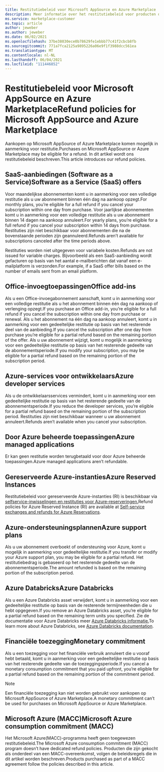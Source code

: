 ```yaml
---
title: Restitutiebeleid voor Microsoft AppSource en Azure Marketplace
description: Meer informatie over het restitutiebeleid voor producten die worden verkocht op Microsoft AppSource en Azure Marketplace
ms.service: marketplace-customer
ms.topic: article
author: jeweber
ms.author: jeweber
ms.date: 06/02/2021
ms.openlocfilehash: 37be38030ece0b78629fe1ebbb77c41f2cbcb8fb
ms.sourcegitcommit: 771a7fca2125a9895226a06e9f1f3988dcc561ea
ms.translationtype: MT
ms.contentlocale: nl-NL
ms.lasthandoff: 06/04/2021
ms.locfileid: "111446852"
---
```

# <a name="refund-policies-for-microsoft-appsource-and-azure-marketplace"></a><span data-ttu-id="69fd0-103">Restitutiebeleid voor Microsoft AppSource en Azure Marketplace</span><span class="sxs-lookup"><span data-stu-id="69fd0-103">Refund policies for Microsoft AppSource and Azure Marketplace</span></span>

<span data-ttu-id="69fd0-104">Aankopen op Microsoft AppSource of Azure Marketplace komen mogelijk in aanmerking voor restitutie.</span><span class="sxs-lookup"><span data-stu-id="69fd0-104">Purchases on Microsoft AppSource or Azure Marketplace may be eligible for a refund.</span></span> <span data-ttu-id="69fd0-105">In dit artikel wordt ons restitutiebeleid beschreven.</span><span class="sxs-lookup"><span data-stu-id="69fd0-105">This article introduces our refund policies.</span></span>

## <a name="software-as-a-service-saas-offers"></a><span data-ttu-id="69fd0-106">SaaS-aanbiedingen (Software as a Service)</span><span class="sxs-lookup"><span data-stu-id="69fd0-106">Software as a Service (SaaS) offers</span></span>

<span data-ttu-id="69fd0-107">Voor maandelijkse abonnementen komt u in aanmerking voor een volledige restitutie als u uw abonnement binnen één dag na aankoop opzegt.</span><span class="sxs-lookup"><span data-stu-id="69fd0-107">For monthly plans, you’re eligible for a full refund if you cancel your subscription within one day from purchase.</span></span> <span data-ttu-id="69fd0-108">Voor jaarlijkse abonnementen komt u in aanmerking voor een volledige restitutie als u uw abonnement binnen 14 dagen na aankoop annuleert.</span><span class="sxs-lookup"><span data-stu-id="69fd0-108">For yearly plans, you’re eligible for a full refund if you cancel your subscription within 14 days from purchase.</span></span> <span data-ttu-id="69fd0-109">Restituties zijn niet beschikbaar voor abonnementen die na de bovenstaande perioden zijn geannuleerd.</span><span class="sxs-lookup"><span data-stu-id="69fd0-109">Refunds aren’t available for subscriptions canceled after the time periods above.</span></span>

<span data-ttu-id="69fd0-110">Restituties worden niet uitgegeven voor variabele kosten.</span><span class="sxs-lookup"><span data-stu-id="69fd0-110">Refunds are not issued for variable charges.</span></span> <span data-ttu-id="69fd0-111">Bijvoorbeeld als een SaaS-aanbieding wordt gefacturen op basis van het aantal e-mailberichten dat vanaf een e-mailplatform is verzonden.</span><span class="sxs-lookup"><span data-stu-id="69fd0-111">For example, if a SaaS offer bills based on the number of emails sent from an email platform.</span></span>

## <a name="office-add-ins"></a><span data-ttu-id="69fd0-112">Office-invoegtoepassingen</span><span class="sxs-lookup"><span data-stu-id="69fd0-112">Office add-ins</span></span>

<span data-ttu-id="69fd0-113">Als u een Office-invoegabonnement aanschaft, komt u in aanmerking voor een volledige restitutie als u het abonnement binnen één dag na aankoop of verlenging opzegt.</span><span class="sxs-lookup"><span data-stu-id="69fd0-113">If you purchase an Office add-in, you’re eligible for a full refund if you cancel the subscription within one day from purchase or renewal.</span></span> <span data-ttu-id="69fd0-114">Als u het abonnement na één dag na aankoop annuleert, komt u in aanmerking voor een gedeeltelijke restitutie op basis van het resterende deel van de aanbieding.</span><span class="sxs-lookup"><span data-stu-id="69fd0-114">If you cancel the subscription after one day from purchase you’re eligible for a partial refund based on the remaining portion of the offer.</span></span> <span data-ttu-id="69fd0-115">Als u uw abonnement wijzigt, komt u mogelijk in aanmerking voor een gedeeltelijke restitutie op basis van het resterende gedeelte van de abonnementsperiode.</span><span class="sxs-lookup"><span data-stu-id="69fd0-115">If you modify your subscription, you may be eligible for a partial refund based on the remaining portion of the subscription period.</span></span>

## <a name="azure-developer-services"></a><span data-ttu-id="69fd0-116">Azure-services voor ontwikkelaars</span><span class="sxs-lookup"><span data-stu-id="69fd0-116">Azure developer services</span></span>

<span data-ttu-id="69fd0-117">Als u de ontwikkelaarsservices vermindert, komt u in aanmerking voor een gedeeltelijke restitutie op basis van het resterende gedeelte van de abonnementsperiode.</span><span class="sxs-lookup"><span data-stu-id="69fd0-117">If you reduce the developer services, you’re eligible for a partial refund based on the remaining portion of the subscription period.</span></span> <span data-ttu-id="69fd0-118">Restituties zijn niet beschikbaar wanneer u uw abonnement annuleert.</span><span class="sxs-lookup"><span data-stu-id="69fd0-118">Refunds aren’t available when you cancel your subscription.</span></span>

## <a name="azure-managed-applications"></a><span data-ttu-id="69fd0-119">Door Azure beheerde toepassingen</span><span class="sxs-lookup"><span data-stu-id="69fd0-119">Azure managed applications</span></span>

<span data-ttu-id="69fd0-120">Er kan geen restitutie worden terugbetaald voor door Azure beheerde toepassingen.</span><span class="sxs-lookup"><span data-stu-id="69fd0-120">Azure managed applications aren’t refundable.</span></span>

## <a name="azure-reserved-instances"></a><span data-ttu-id="69fd0-121">Gereserveerde Azure-instanties</span><span class="sxs-lookup"><span data-stu-id="69fd0-121">Azure Reserved Instances</span></span>

<span data-ttu-id="69fd0-122">Restitutiebeleid voor gereserveerde Azure-instanties (RI) is beschikbaar via [selfservice-inwisselingen en restituties voor Azure-reserveringen.](/azure/cost-management-billing/reservations/exchange-and-refund-azure-reservations)</span><span class="sxs-lookup"><span data-stu-id="69fd0-122">Refund policies for Azure Reserved Instance (RI) are available at [Self-service exchanges and refunds for Azure Reservations](/azure/cost-management-billing/reservations/exchange-and-refund-azure-reservations).</span></span>

## <a name="azure-support-plans"></a><span data-ttu-id="69fd0-123">Azure-ondersteuningsplannen</span><span class="sxs-lookup"><span data-stu-id="69fd0-123">Azure support plans</span></span>

<span data-ttu-id="69fd0-124">Als u uw abonnement overboekt of ondersteuning voor Azure, komt u mogelijk in aanmerking voor gedeeltelijke restitutie.</span><span class="sxs-lookup"><span data-stu-id="69fd0-124">If you transfer or modify your Azure support plan, you may be eligible for a partial refund.</span></span> <span data-ttu-id="69fd0-125">Het restitutiebedrag is gebaseerd op het resterende gedeelte van de abonnementsperiode.</span><span class="sxs-lookup"><span data-stu-id="69fd0-125">The amount refunded is based on the remaining portion of the subscription period.</span></span>

## <a name="azure-databricks"></a><span data-ttu-id="69fd0-126">Azure Databricks</span><span class="sxs-lookup"><span data-stu-id="69fd0-126">Azure Databricks</span></span>

<span data-ttu-id="69fd0-127">Als u een Azure Databricks asset verwijdert, komt u in aanmerking voor een gedeeltelijke restitutie op basis van de resterende termijneenheden die u hebt opgegeven.</span><span class="sxs-lookup"><span data-stu-id="69fd0-127">If you remove an Azure Databricks asset, you’re eligible for a partial refund based on the remaining term units you specified.</span></span> <span data-ttu-id="69fd0-128">Zie de documentatie voor Azure Databricks meer [Azure Databricks informatie.](/azure/databricks)</span><span class="sxs-lookup"><span data-stu-id="69fd0-128">To learn more about Azure Databricks, see [Azure Databricks documentation](/azure/databricks).</span></span>

## <a name="monetary-commitment"></a><span data-ttu-id="69fd0-129">Financiële toezegging</span><span class="sxs-lookup"><span data-stu-id="69fd0-129">Monetary commitment</span></span>

<span data-ttu-id="69fd0-130">Als u een toezegging voor het financiële verbruik annuleert die u vooraf hebt betaald, komt u in aanmerking voor een gedeeltelijke restitutie op basis van het resterende gedeelte van de toezeggingsperiode.</span><span class="sxs-lookup"><span data-stu-id="69fd0-130">If you cancel a monetary consumption commitment that you paid upfront, you’re eligible for a partial refund based on the remaining portion of the commitment period.</span></span>

> [!NOTE]
> <span data-ttu-id="69fd0-131">Een financiële toezegging kan niet worden gebruikt voor aankopen op Microsoft AppSource of Azure Marketplace.</span><span class="sxs-lookup"><span data-stu-id="69fd0-131">A monetary commitment can’t be used for purchases on Microsoft AppSource or Azure Marketplace.</span></span>

## <a name="microsoft-azure-consumption-commitment-macc"></a><span data-ttu-id="69fd0-132">Microsoft Azure (MACC)</span><span class="sxs-lookup"><span data-stu-id="69fd0-132">Microsoft Azure consumption commitment (MACC)</span></span>

<span data-ttu-id="69fd0-133">Het Microsoft Azure(MACC)-programma heeft geen toegewezen restitutiebeleid.</span><span class="sxs-lookup"><span data-stu-id="69fd0-133">The Microsoft Azure consumption commitment (MACC) program doesn’t have dedicated refund policies.</span></span> <span data-ttu-id="69fd0-134">Producten die zijn gekocht als onderdeel van een MACC-overeenkomst, volgen de beleidsregels die in dit artikel worden beschreven.</span><span class="sxs-lookup"><span data-stu-id="69fd0-134">Products purchased as part of a MACC agreement follow the policies described in this article.</span></span>
